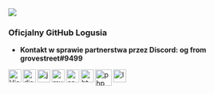 <img src="https://i.imgur.com/TzWoAsC.png">

### Oficjalny GitHub Logusia ###

- **Kontakt w sprawie partnerstwa przez Discord: og from grovestreet#9499**

<img align="left" alt="Visual Studio Code" width="26px" src="https://i.imgur.com/LwSdAlE.png" />
<img align="left" alt="discord.js" width="26px" src="https://i.imgur.com/SI1DZf3.png" />
<img align="left" alt="js" width="26px" src="https://i.imgur.com/3u1wzwE.png" />
<img align="left" alt="mysql" width="26px" src="http://pngimg.com/uploads/mysql/mysql_PNG23.png" />
<img align="left"alt="css"width="26px"src="https://camo.githubusercontent.com/b059b3150634ebbb37fac310309b3c4a841b0ecdabcc7409c0067397f8a3931b/687474703a2f2f696f31332d686967682d6470692e61707073706f742e636f6d2f696d616765732f435353335f4c6f676f2e737667" /> 
<img align="left" alt="html" width="26px" src="https://cdn.345tool.com/public/logos/html-formatter-logo.png" /> 
<img align="left" alt="php" width="33px" src="https://www.giera.net/assets/img/phplogo.png" />
<img align="left" alt="lua" width="26px" src="https://upload.wikimedia.org/wikipedia/commons/thumb/c/cf/Lua-Logo.svg/1200px-Lua-Logo.svg.png" /> <br /> 
